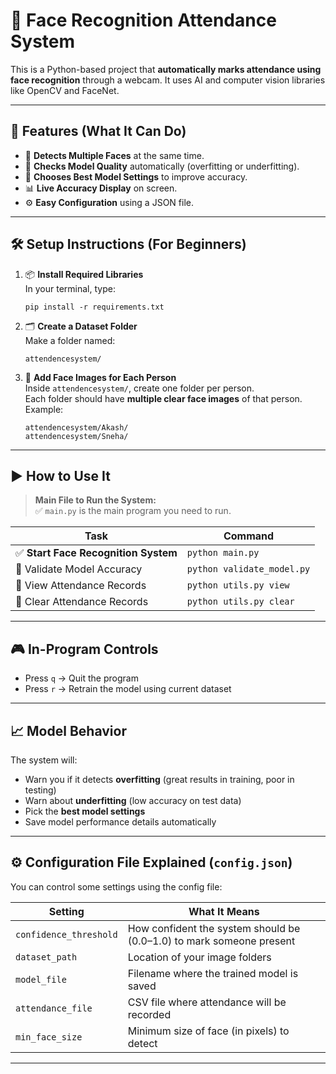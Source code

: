 # 🧠 Face Recognition Attendance System

This is a Python-based project that **automatically marks attendance using face recognition** through a webcam. It uses AI and computer vision libraries like OpenCV and FaceNet.

---

## 🚀 Features (What It Can Do)
- 👥 **Detects Multiple Faces** at the same time.
- 🧪 **Checks Model Quality** automatically (overfitting or underfitting).
- 🧠 **Chooses Best Model Settings** to improve accuracy.
- 📊 **Live Accuracy Display** on screen.
- ⚙️ **Easy Configuration** using a JSON file.

---

## 🛠️ Setup Instructions (For Beginners)

1. 📦 **Install Required Libraries**  
   In your terminal, type:
   ```
   pip install -r requirements.txt
   ```

2. 🗂️ **Create a Dataset Folder**  
   Make a folder named:
   ```
   attendencesystem/
   ```

3. 👤 **Add Face Images for Each Person**  
   Inside `attendencesystem/`, create one folder per person.  
   Each folder should have **multiple clear face images** of that person.  
   Example:
   ```
   attendencesystem/Akash/
   attendencesystem/Sneha/
   ```

---

## ▶️ How to Use It

> **Main File to Run the System:**  
> ✅ `main.py` is the main program you need to run.  

| Task | Command |
|------|---------|
| ✅ **Start Face Recognition System** | `python main.py` |
| 🧪 Validate Model Accuracy | `python validate_model.py` |
| 📄 View Attendance Records | `python utils.py view` |
| 🧹 Clear Attendance Records | `python utils.py clear` |

---

## 🎮 In-Program Controls

- Press `q` → Quit the program  
- Press `r` → Retrain the model using current dataset  

---

## 📈 Model Behavior

The system will:
- Warn you if it detects **overfitting** (great results in training, poor in testing)
- Warn about **underfitting** (low accuracy on test data)
- Pick the **best model settings**
- Save model performance details automatically

---

## ⚙️ Configuration File Explained (`config.json`)

You can control some settings using the config file:

| Setting | What It Means |
|---------|----------------|
| `confidence_threshold` | How confident the system should be (0.0–1.0) to mark someone present |
| `dataset_path` | Location of your image folders |
| `model_file` | Filename where the trained model is saved |
| `attendance_file` | CSV file where attendance will be recorded |
| `min_face_size` | Minimum size of face (in pixels) to detect |

---
